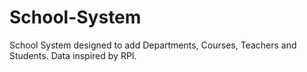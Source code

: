 # School-System

School System designed to add Departments, Courses, Teachers and Students.
Data inspired by RPI.

